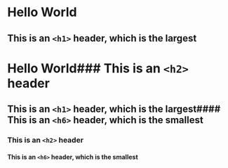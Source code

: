 # Hello World
## This is an `<h1>` header, which is the largest
# Hello World### This is an `<h2>` header

## This is an `<h1>` header, which is the largest#### This is an `<h6>` header, which is the smallest
### This is an `<h2>` header
#### This is an `<h6>` header, which is the smallest
